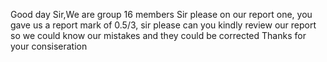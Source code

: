 Good day Sir,We are group 16 members Sir please on our report one, you gave  us a report mark of 0.5/3, sir please can you kindly review our report so we could know our mistakes and they could be corrected 
Thanks for your consiseration
